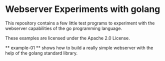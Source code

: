 # Webserver Experiments with golang
This repository contains a few little test programs to experiment with the webserver capabilities of the go programming language.

These examples are licensed under the Apache 2.0 License.

** example-01 ** shows how to build a really simple webserver with the help of the golang standard library.
